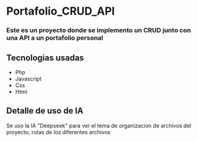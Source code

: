 # Portafolio_CRUD_API

### Este es un proyecto donde se implemento un CRUD junto con una API a un portafolio personal

## Tecnologias usadas
- Php
- Javascript
- Css
- Html

## Detalle de uso de IA

Se uso la IA "Deepseek" para ver el tema de organizacion de archivos del proyecto, rutas de los diferentes archivos
